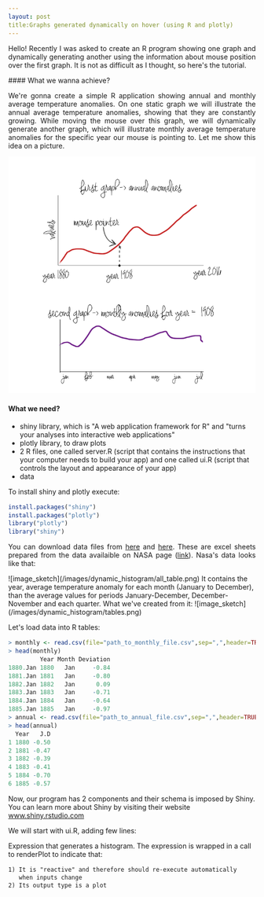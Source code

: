 ```yaml
---
layout: post
title:Graphs generated dynamically on hover (using R and plotly)
---
```

<p align="justify">
Hello! Recently I was asked to create an R program showing one graph and dynamically generating another using the information about mouse position over the first graph. It is not as difficult as I thought, so here's the tutorial.
</p>
#### What we wanna achieve?
<p align="justify">
We're gonna create a simple R application showing annual and monthly average temperature anomalies. On one static graph we will illustrate the annual  average temperature anomalies, showing that they are constantly growing. While moving the mouse over this graph, we will dynamically generate another graph, which will illustrate monthly average temperature anomalies for the specific year our mouse is pointing to. Let me show this idea on a picture.
</p>
<p align="center">
  <img src="/images/dynamic_histogram/sketch.png">
</p>


#### What we need?
- shiny library, which is "A web application framework for R" and "turns your analyses into interactive web applications"
- plotly library, to draw plots
- 2 R files, one called server.R (script that contains the instructions that your computer needs to build your app) and one called ui.R (script that controls the layout and appearance of your app)
- data

To install shiny and plotly execute:
```r
install.packages("shiny")
install.packages("plotly")
library("plotly")
library("shiny")
```
<p align="justify">
You can download data files from <a href="">here</a> and <a href="">here</a>. These are excel sheets prepared from the data availaible on NASA page (<a href="">link</a>). Nasa's data looks like that:
</p>
![image_sketch](/images/dynamic_histogram/all_table.png)
It contains the year, average temperature anomaly for each month (January to December), than the average values for periods January-December, December-November and each quarter. What we've created from it:
![image_sketch](/images/dynamic_histogram/tables.png)

Let's load data into R tables:
```r
> monthly <- read.csv(file="path_to_monthly_file.csv",sep=",",header=TRUE)
> head(monthly)
         Year Month Deviation
1880.Jan 1880   Jan     -0.84
1881.Jan 1881   Jan     -0.80
1882.Jan 1882   Jan      0.09
1883.Jan 1883   Jan     -0.71
1884.Jan 1884   Jan     -0.64
1885.Jan 1885   Jan     -0.97
> annual <- read.csv(file="path_to_annual_file.csv",sep=",",header=TRUE)
> head(annual)
  Year   J.D
1 1880 -0.50
2 1881 -0.47
3 1882 -0.39
4 1883 -0.41
5 1884 -0.70
6 1885 -0.57
```
Now, our program has 2 components and their schema is imposed by Shiny. You can learn more about Shiny by visiting their website www.shiny.rstudio.com 

We will start with ui.R, adding few lines:





   Expression that generates a histogram. The expression is
  wrapped in a call to renderPlot to indicate that:
  
    1) It is "reactive" and therefore should re-execute automatically
       when inputs change
    2) Its output type is a plot

